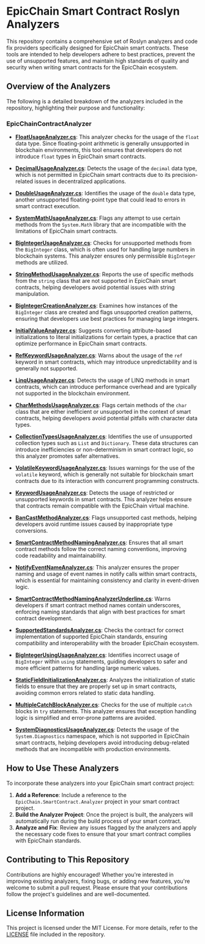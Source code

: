 # EpicChain Smart Contract Roslyn Analyzers

This repository contains a comprehensive set of Roslyn analyzers and code fix providers specifically designed for EpicChain smart contracts. These tools are intended to help developers adhere to best practices, prevent the use of unsupported features, and maintain high standards of quality and security when writing smart contracts for the EpicChain ecosystem.

## Overview of the Analyzers

The following is a detailed breakdown of the analyzers included in the repository, highlighting their purpose and functionality:

### EpicChainContractAnalyzer

- **[FloatUsageAnalyzer.cs](EpicChainContractAnalyzer/FloatUsageAnalyzer.cs)**: This analyzer checks for the usage of the `float` data type. Since floating-point arithmetic is generally unsupported in blockchain environments, this tool ensures that developers do not introduce `float` types in EpicChain smart contracts.

- **[DecimalUsageAnalyzer.cs](EpicChainContractAnalyzer/DecimalUsageAnalyzer.cs)**: Detects the usage of the `decimal` data type, which is not permitted in EpicChain smart contracts due to its precision-related issues in decentralized applications.

- **[DoubleUsageAnalyzer.cs](EpicChainContractAnalyzer/DoubleUsageAnalyzer.cs)**: Identifies the usage of the `double` data type, another unsupported floating-point type that could lead to errors in smart contract execution.

- **[SystemMathUsageAnalyzer.cs](EpicChainContractAnalyzer/SystemMathUsageAnalyzer.cs)**: Flags any attempt to use certain methods from the `System.Math` library that are incompatible with the limitations of EpicChain smart contracts.

- **[BigIntegerUsageAnalyzer.cs](EpicChainContractAnalyzer/BigIntegerUsageAnalyzer.cs)**: Checks for unsupported methods from the `BigInteger` class, which is often used for handling large numbers in blockchain systems. This analyzer ensures only permissible `BigInteger` methods are utilized.

- **[StringMethodUsageAnalyzer.cs](EpicChainContractAnalyzer/StringMethodUsageAnalyzer.cs)**: Reports the use of specific methods from the `string` class that are not supported in EpicChain smart contracts, helping developers avoid potential issues with string manipulation.

- **[BigIntegerCreationAnalyzer.cs](EpicChainContractAnalyzer/BigIntegerCreationAnalyzer.cs)**: Examines how instances of the `BigInteger` class are created and flags unsupported creation patterns, ensuring that developers use best practices for managing large integers.

- **[InitialValueAnalyzer.cs](EpicChainContractAnalyzer/InitialValueAnalyzer.cs)**: Suggests converting attribute-based initializations to literal initializations for certain types, a practice that can optimize performance in EpicChain smart contracts.

- **[RefKeywordUsageAnalyzer.cs](EpicChainContractAnalyzer/RefKeywordUsageAnalyzer.cs)**: Warns about the usage of the `ref` keyword in smart contracts, which may introduce unpredictability and is generally not supported.

- **[LinqUsageAnalyzer.cs](EpicChainContractAnalyzer/LinqUsageAnalyzer.cs)**: Detects the usage of LINQ methods in smart contracts, which can introduce performance overhead and are typically not supported in the blockchain environment.

- **[CharMethodsUsageAnalyzer.cs](EpicChainContractAnalyzer/CharMethodsUsageAnalyzer.cs)**: Flags certain methods of the `char` class that are either inefficient or unsupported in the context of smart contracts, helping developers avoid potential pitfalls with character data types.

- **[CollectionTypesUsageAnalyzer.cs](EpicChainContractAnalyzer/CollectionTypesUsageAnalyzer.cs)**: Identifies the use of unsupported collection types such as `List` and `Dictionary`. These data structures can introduce inefficiencies or non-determinism in smart contract logic, so this analyzer promotes safer alternatives.

- **[VolatileKeywordUsageAnalyzer.cs](EpicChainContractAnalyzer/VolatileKeywordUsageAnalyzer.cs)**: Issues warnings for the use of the `volatile` keyword, which is generally not suitable for blockchain smart contracts due to its interaction with concurrent programming constructs.

- **[KeywordUsageAnalyzer.cs](EpicChainContractAnalyzer/KeywordUsageAnalyzer.cs)**: Detects the usage of restricted or unsupported keywords in smart contracts. This analyzer helps ensure that contracts remain compatible with the EpicChain virtual machine.

- **[BanCastMethodAnalyzer.cs](EpicChainContractAnalyzer/BanCastMethodAnalyzer.cs)**: Flags unsupported cast methods, helping developers avoid runtime issues caused by inappropriate type conversions.

- **[SmartContractMethodNamingAnalyzer.cs](EpicChainContractAnalyzer/SmartContractMethodNamingAnalyzer.cs)**: Ensures that all smart contract methods follow the correct naming conventions, improving code readability and maintainability.

- **[NotifyEventNameAnalyzer.cs](EpicChainContractAnalyzer/NotifyEventNameAnalyzer.cs)**: This analyzer ensures the proper naming and usage of event names in notify calls within smart contracts, which is essential for maintaining consistency and clarity in event-driven logic.

- **[SmartContractMethodNamingAnalyzerUnderline.cs](EpicChainContractAnalyzer/SmartContractMethodNamingAnalyzerUnderline.cs)**: Warns developers if smart contract method names contain underscores, enforcing naming standards that align with best practices for smart contract development.

- **[SupportedStandardsAnalyzer.cs](EpicChainContractAnalyzer/SupportedStandardsAnalyzer.cs)**: Checks the contract for correct implementation of supported EpicChain standards, ensuring compatibility and interoperability with the broader EpicChain ecosystem.

- **[BigIntegerUsingUsageAnalyzer.cs](EpicChainContractAnalyzer/BigIntegerUsingUsageAnalyzer.cs)**: Identifies incorrect usage of `BigInteger` within `using` statements, guiding developers to safer and more efficient patterns for handling large numeric values.

- **[StaticFieldInitializationAnalyzer.cs](EpicChainContractAnalyzer/StaticFieldInitializationAnalyzer.cs)**: Analyzes the initialization of static fields to ensure that they are properly set up in smart contracts, avoiding common errors related to static data handling.

- **[MultipleCatchBlockAnalyzer.cs](EpicChainContractAnalyzer/MultipleCatchBlockAnalyzer.cs)**: Checks for the use of multiple `catch` blocks in `try` statements. This analyzer ensures that exception handling logic is simplified and error-prone patterns are avoided.

- **[SystemDiagnosticsUsageAnalyzer.cs](EpicChainContractAnalyzer/SystemDiagnosticsUsageAnalyzer.cs)**: Detects the usage of the `System.Diagnostics` namespace, which is not supported in EpicChain smart contracts, helping developers avoid introducing debug-related methods that are incompatible with production environments.

## How to Use These Analyzers

To incorporate these analyzers into your EpicChain smart contract project:

1. **Add a Reference**: Include a reference to the `EpicChain.SmartContract.Analyzer` project in your smart contract project.
2. **Build the Analyzer Project**: Once the project is built, the analyzers will automatically run during the build process of your smart contract.
3. **Analyze and Fix**: Review any issues flagged by the analyzers and apply the necessary code fixes to ensure that your smart contract complies with EpicChain standards.

## Contributing to This Repository

Contributions are highly encouraged! Whether you're interested in improving existing analyzers, fixing bugs, or adding new features, you're welcome to submit a pull request. Please ensure that your contributions follow the project's guidelines and are well-documented.

## License Information

This project is licensed under the MIT License. For more details, refer to the [LICENSE](LICENSE) file included in the repository.
